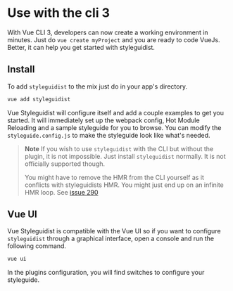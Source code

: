# Use with the cli 3

With Vue CLI 3, developers can now create a working environment in minutes. Just do `vue create myProject` and you are ready to code VueJs. Better, it can help you get started with styleguidist.

## Install

To add `styleguidist` to the mix just do in your app's directory.

```sh
vue add styleguidist
```

Vue Styleguidist will configure itself and add a couple examples to get you started. It will immediately set up the webpack config, Hot Module Reloading and a sample styleguide for you to browse. You can modify the `styleguide.config.js` to make the styleguide look like what's needed.

> **Note** If you wish to use `styleguidist` with the CLI but without the plugin, it is not impossible. Just install `styleguidist` normally. It is not officially supported though.
>
> You might have to remove the HMR from the CLI yourself as it conflicts with styleguidists HMR. You might just end up on an infinite HMR loop. See [issue 290](https://github.com/vue-styleguidist/vue-styleguidist/issues/290)

## Vue UI

Vue Styleguidist is compatible with the Vue UI so if you want to configure `styleguidist` through a graphical interface, open a console and run the following command.

```sh
vue ui
```

In the plugins configuration, you will find switches to configure your styleguide.
